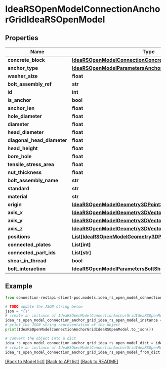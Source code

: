 # IdeaRSOpenModelConnectionAnchorGridIdeaRSOpenModel


## Properties

Name | Type | Description | Notes
------------ | ------------- | ------------- | -------------
**concrete_block** | [**IdeaRSOpenModelConnectionConcreteBlockIdeaRSOpenModel**](IdeaRSOpenModelConnectionConcreteBlockIdeaRSOpenModel.md) |  | [optional] 
**anchor_type** | [**IdeaRSOpenModelParametersAnchorTypeIdeaRSOpenModel**](IdeaRSOpenModelParametersAnchorTypeIdeaRSOpenModel.md) |  | [optional] 
**washer_size** | **float** |  | [optional] 
**bolt_assembly_ref** | **str** |  | [optional] 
**id** | **int** |  | [optional] 
**is_anchor** | **bool** |  | [optional] 
**anchor_len** | **float** |  | [optional] 
**hole_diameter** | **float** |  | [optional] 
**diameter** | **float** |  | [optional] 
**head_diameter** | **float** |  | [optional] 
**diagonal_head_diameter** | **float** |  | [optional] 
**head_height** | **float** |  | [optional] 
**bore_hole** | **float** |  | [optional] 
**tensile_stress_area** | **float** |  | [optional] 
**nut_thickness** | **float** |  | [optional] 
**bolt_assembly_name** | **str** |  | [optional] 
**standard** | **str** |  | [optional] 
**material** | **str** |  | [optional] 
**origin** | [**IdeaRSOpenModelGeometry3DPoint3DIdeaRSOpenModel**](IdeaRSOpenModelGeometry3DPoint3DIdeaRSOpenModel.md) |  | [optional] 
**axis_x** | [**IdeaRSOpenModelGeometry3DVector3DIdeaRSOpenModel**](IdeaRSOpenModelGeometry3DVector3DIdeaRSOpenModel.md) |  | [optional] 
**axis_y** | [**IdeaRSOpenModelGeometry3DVector3DIdeaRSOpenModel**](IdeaRSOpenModelGeometry3DVector3DIdeaRSOpenModel.md) |  | [optional] 
**axis_z** | [**IdeaRSOpenModelGeometry3DVector3DIdeaRSOpenModel**](IdeaRSOpenModelGeometry3DVector3DIdeaRSOpenModel.md) |  | [optional] 
**positions** | [**List[IdeaRSOpenModelGeometry3DPoint3DIdeaRSOpenModel]**](IdeaRSOpenModelGeometry3DPoint3DIdeaRSOpenModel.md) |  | [optional] 
**connected_plates** | **List[int]** |  | [optional] 
**connected_part_ids** | **List[str]** |  | [optional] 
**shear_in_thread** | **bool** |  | [optional] 
**bolt_interaction** | [**IdeaRSOpenModelParametersBoltShearTypeIdeaRSOpenModel**](IdeaRSOpenModelParametersBoltShearTypeIdeaRSOpenModel.md) |  | [optional] 

## Example

```python
from connection-restapi-client-poc.models.idea_rs_open_model_connection_anchor_grid_idea_rs_open_model import IdeaRSOpenModelConnectionAnchorGridIdeaRSOpenModel

# TODO update the JSON string below
json = "{}"
# create an instance of IdeaRSOpenModelConnectionAnchorGridIdeaRSOpenModel from a JSON string
idea_rs_open_model_connection_anchor_grid_idea_rs_open_model_instance = IdeaRSOpenModelConnectionAnchorGridIdeaRSOpenModel.from_json(json)
# print the JSON string representation of the object
print(IdeaRSOpenModelConnectionAnchorGridIdeaRSOpenModel.to_json())

# convert the object into a dict
idea_rs_open_model_connection_anchor_grid_idea_rs_open_model_dict = idea_rs_open_model_connection_anchor_grid_idea_rs_open_model_instance.to_dict()
# create an instance of IdeaRSOpenModelConnectionAnchorGridIdeaRSOpenModel from a dict
idea_rs_open_model_connection_anchor_grid_idea_rs_open_model_from_dict = IdeaRSOpenModelConnectionAnchorGridIdeaRSOpenModel.from_dict(idea_rs_open_model_connection_anchor_grid_idea_rs_open_model_dict)
```
[[Back to Model list]](../README.md#documentation-for-models) [[Back to API list]](../README.md#documentation-for-api-endpoints) [[Back to README]](../README.md)


